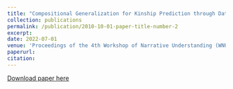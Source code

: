 ```yaml
---
title: "Compositional Generalization for Kinship Prediction through Data Augmentation"
collection: publications
permalink: /publication/2010-10-01-paper-title-number-2
excerpt:
date: 2022-07-01
venue: 'Proceedings of the 4th Workshop of Narrative Understanding (WNU2022)'
paperurl: 
citation:
---
```

[Download paper here](https://aclanthology.org/2022.wnu-1.2.pdf)